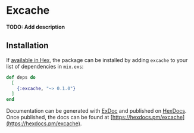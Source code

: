 # Excache

**TODO: Add description**

## Installation

If [available in Hex](https://hex.pm/docs/publish), the package can be installed
by adding `excache` to your list of dependencies in `mix.exs`:

```elixir
def deps do
  [
    {:excache, "~> 0.1.0"}
  ]
end
```

Documentation can be generated with [ExDoc](https://github.com/elixir-lang/ex_doc)
and published on [HexDocs](https://hexdocs.pm). Once published, the docs can
be found at [https://hexdocs.pm/excache](https://hexdocs.pm/excache).


